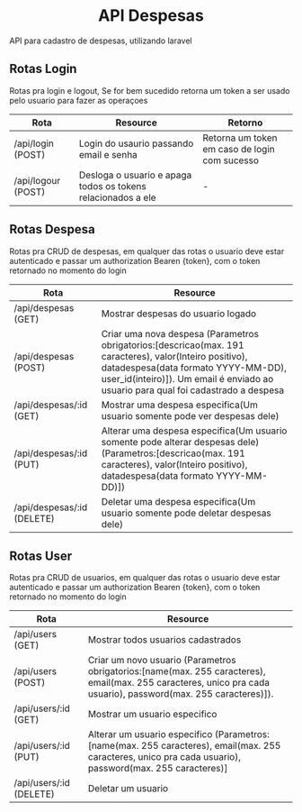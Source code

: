 <h1 align="center"> API Despesas </h1>

API para cadastro de despesas, utilizando laravel


<h2> Rotas Login </h2>
<p> Rotas pra login e logout, Se for bem sucedido retorna um token a ser usado pelo usuario para fazer as operaçoes </p>

| Rota          | Resource                           | Retorno |
| ------------- | -------------                      | --------|
| /api/login (POST)| Login do usaurio passando email e senha | Retorna um token em caso de login com sucesso
| /api/logour (POST)| Desloga o usuario e apaga todos os tokens relacionados a ele | -

<h2> Rotas Despesa </h2>

<p> Rotas pra CRUD de despesas, em qualquer das rotas o usuario deve estar autenticado e passar um authorization Bearen {token}, com o token retornado no momento do login </p>

| Rota          | Resource                           | 
| ------------- | -------------                      |
| /api/despesas (GET)| Mostrar despesas do usuario logado |  
| /api/despesas (POST)| Criar uma nova despesa (Parametros obrigatorios:[descricao(max. 191 caracteres), valor(Inteiro positivo), datadespesa(data formato YYYY-MM-DD), user_id(inteiro)]).  Um email é enviado ao usuario para qual foi cadastrado a despesa| 
| /api/despesas/:id (GET)| Mostrar uma despesa especifica(Um usuario somente pode ver despesas dele) |
| /api/despesas/:id (PUT)| Alterar uma despesa especifica(Um usuario somente pode alterar despesas dele) (Parametros:[descricao(max. 191 caracteres), valor(Inteiro positivo), datadespesa(data formato YYYY-MM-DD)])|
| /api/despesas/:id (DELETE)| Deletar uma despesa especifica(Um usuario somente pode deletar despesas dele) |

<h2> Rotas User </h2>
<p> Rotas pra CRUD de usuarios, em qualquer das rotas o usuario deve estar autenticado e passar um authorization Bearen {token}, com o token retornado no momento do login </p>

| Rota          | Resource                           |
| ------------- | -------------                      |
| /api/users (GET)| Mostrar todos usuarios cadastrados |
| /api/users (POST)| Criar um novo usuario (Parametros obrigatorios:[name(max. 255 caracteres), email(max. 255 caracteres, unico pra cada usuario), password(max. 255 caracteres)]). |
| /api/users/:id (GET)| Mostrar um usuario especifico |
| /api/users/:id (PUT)| Alterar um usuario especifico (Parametros:[name(max. 255 caracteres), email(max. 255 caracteres, unico pra cada usuario), password(max. 255 caracteres)]|
| /api/users/:id (DELETE)| Deletar um usuario |
